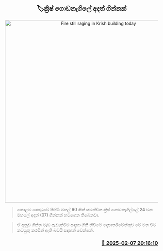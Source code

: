 <p align='center'><b><h2 align='center' title='Fire still raging in Krish building today'>🏷ක්‍රිෂ් ගොඩනැගිලේ අදත් ගින්නක්</h2></b></p>
<p align='center'><img src='https://helakuru.sgp1.cdn.digitaloceanspaces.com/esana/images/lib/krish-gg.jpg' width='600' alt='Fire still raging in Krish building today'></p>

> කොළඹ කොටුවේ පිහිටි මහල් 60 කින් සමන්විත ක්‍රිෂ් ගොඩනැගිල්ලේ 24 වන මහලේ අදත් (07) ගින්නක් හටගෙන තිබෙනවා.

> ඒ අනුව ගින්න මැඩ පැවැත්වීම සඳහා ගිනි නිවීමේ දෙපාර්තමේන්තුව මේ වන විට කටයුතු කරමින් ඇති බවයි සඳහන් වෙන්නේ.  



<h3 align='right'><a href='https://www.helakuru.lk/esana/p/107288/'>📅 2025-02-07 20:16:10</a></h3>
